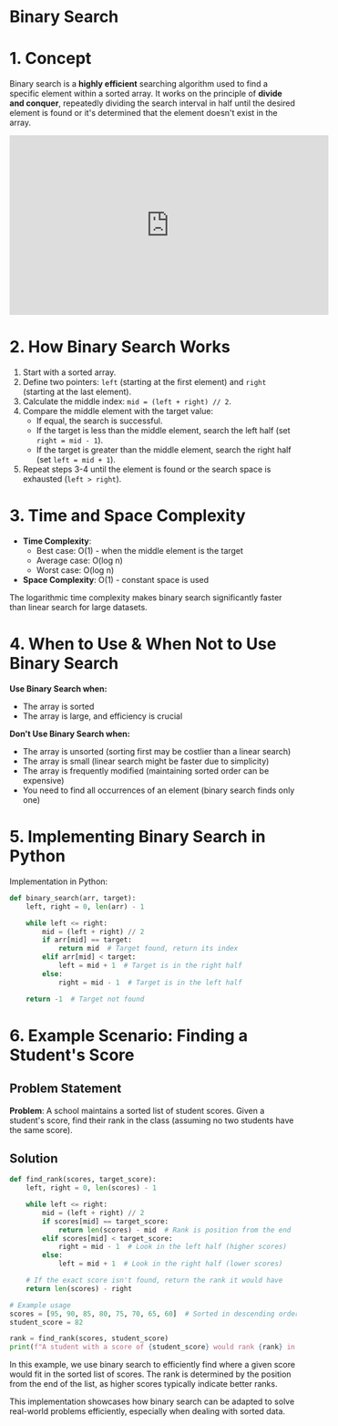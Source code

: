 # Binary Search

# 1. Concept

Binary search is a **highly efficient** searching algorithm used to find a specific element within a sorted array. It works on the principle of **divide and conquer**, repeatedly dividing the search interval in half until the desired element is found or it's determined that the element doesn't exist in the array.

<iframe width="560" height="315" src="https://www.youtube.com/embed/SfxLtJyxaPg?si=hE8mOeyJq4BLobpt" title="YouTube video player" frameborder="0" allow="accelerometer; autoplay; clipboard-write; encrypted-media; gyroscope; picture-in-picture; web-share" referrerpolicy="strict-origin-when-cross-origin" allowfullscreen></iframe>

# 2. How Binary Search Works

1. Start with a sorted array.
2. Define two pointers: `left` (starting at the first element) and `right` (starting at the last element).
3. Calculate the middle index: `mid = (left + right) // 2`.
4. Compare the middle element with the target value:
   - If equal, the search is successful.
   - If the target is less than the middle element, search the left half (set `right = mid - 1`).
   - If the target is greater than the middle element, search the right half (set `left = mid + 1`).
5. Repeat steps 3-4 until the element is found or the search space is exhausted (`left > right`).

# 3. Time and Space Complexity

- **Time Complexity**: 
  - Best case: O(1) - when the middle element is the target
  - Average case: O(log n)
  - Worst case: O(log n)
- **Space Complexity**: O(1) - constant space is used

The logarithmic time complexity makes binary search significantly faster than linear search for large datasets.

# 4. When to Use & When Not to Use Binary Search

**Use Binary Search when:**
- The array is sorted
- The array is large, and efficiency is crucial

**Don't Use Binary Search when:**
- The array is unsorted (sorting first may be costlier than a linear search)
- The array is small (linear search might be faster due to simplicity)
- The array is frequently modified (maintaining sorted order can be expensive)
- You need to find all occurrences of an element (binary search finds only one)

# 5. Implementing Binary Search in Python

Implementation in Python:

```python
def binary_search(arr, target):
    left, right = 0, len(arr) - 1

    while left <= right:
        mid = (left + right) // 2
        if arr[mid] == target:
            return mid  # Target found, return its index
        elif arr[mid] < target:
            left = mid + 1  # Target is in the right half
        else:
            right = mid - 1  # Target is in the left half

    return -1  # Target not found
```

# 6. Example Scenario: Finding a Student's Score

## Problem Statement

**Problem**: A school maintains a sorted list of student scores. Given a student's score, find their rank in the class (assuming no two students have the same score).

## Solution

```python
def find_rank(scores, target_score):
    left, right = 0, len(scores) - 1

    while left <= right:
        mid = (left + right) // 2
        if scores[mid] == target_score:
            return len(scores) - mid  # Rank is position from the end
        elif scores[mid] < target_score:
            right = mid - 1  # Look in the left half (higher scores)
        else:
            left = mid + 1  # Look in the right half (lower scores)

    # If the exact score isn't found, return the rank it would have
    return len(scores) - right

# Example usage
scores = [95, 90, 85, 80, 75, 70, 65, 60]  # Sorted in descending order
student_score = 82

rank = find_rank(scores, student_score)
print(f"A student with a score of {student_score} would rank {rank} in the class.")
```

In this example, we use binary search to efficiently find where a given score would fit in the sorted list of scores. The rank is determined by the position from the end of the list, as higher scores typically indicate better ranks.

This implementation showcases how binary search can be adapted to solve real-world problems efficiently, especially when dealing with sorted data.
